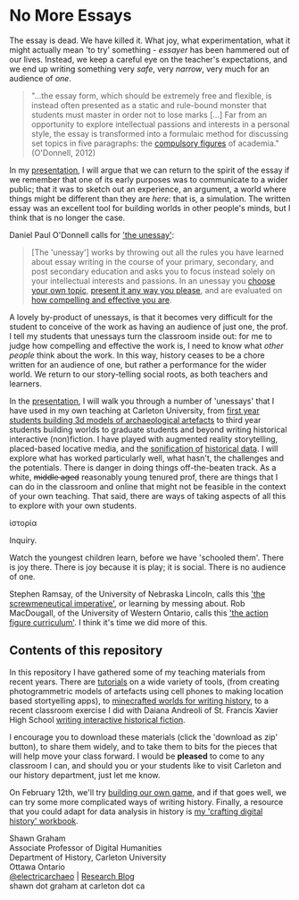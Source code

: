 # No More Essays

The essay is dead. We have killed it. What joy, what experimentation, what it might actually mean 'to try' something - _essayer_ has been hammered out of our lives. Instead, we keep a careful eye on the teacher's expectations, and we end up writing something very _safe_, very _narrow_, very much for an audience of _one_.

> "...the essay form, which should be extremely free and flexible, is instead often presented as a static and rule-bound monster that students must master in order not to lose marks [...] Far from an opportunity to explore intellectual passions and interests in a personal style, the essay is transformed into a formulaic method for discussing set topics in five paragraphs: the [compulsory figures](http://en.wikipedia.org/wiki/Compulsory_figures) of academia." (O'Donnell, 2012)

In my [presentation](https://j.mp/ocdsb-sg), I will argue that we can return to the spirit of the essay if we remember that one of its early purposes was to communicate to a wider public; that it was to sketch out an experience, an argument, a world where things might be different than they are _here_: that is, a simulation. The written essay was an excellent tool for building worlds in other people's minds, but I think that is no longer the case.

Daniel Paul O'Donnell calls for ['the unessay'](http://people.uleth.ca/~daniel.odonnell/Teaching/the-unessay): 

> [The 'unessay'] works by throwing out all the rules you have learned about essay writing in the course of your primary, secondary, and post secondary education and asks you to focus instead solely on your intellectual interests and passions. In an unessay you [choose your own topic](http://people.uleth.ca/~daniel.odonnell/Teaching/the-unessay#topic), [present it any way you please](http://people.uleth.ca/~daniel.odonnell/Teaching/the-unessay#style), and are evaluated on [how compelling and effective you are](http://people.uleth.ca/~daniel.odonnell/Teaching/the-unessay#grading).

A lovely by-product of unessays, is that it becomes very difficult for the student to conceive of the work as having an audience of just one, the prof. I tell my students that unessays turn the classroom inside out: for me to judge how compelling and effective the work is, I need to know what _other people_ think about the work. In this way, history ceases to be a chore written for an audience of one, but rather a performance for the wider world. We return to our story-telling social roots, as both teachers and learners.

In the [presentation](http://j.mp/ocdsb-sg), I will walk you through a number of 'unessays' that I have used in my own teaching at Carleton University, from [first year students building 3d models of archaeological artefacts](https://www.youtube.com/watch?v=PB4NPjXyoN4) to third year students building worlds to graduate students and beyond writing historical interactive (non)fiction. I have played with augmented reality storytelling, placed-based locative media, and the [sonification of](http://www.heritagejam.org/2015exhibitionentries/2015/9/18/listening-to-watling-street-dr-shawn-graham) [historical data](http://programminghistorian.github.io/ph-submissions/lessons/sonification). I will explore what has worked particularly well, what hasn't, the challenges and the potentials. There is danger in doing things off-the-beaten track. As a white, ~~middle aged~~ reasonably young tenured prof, there are things that I can do in the classroom and online that might not be feasible in the context of your own teaching. That said, there are ways of taking aspects of all this to explore with your own students.

ἱστορία

Inquiry.

Watch the youngest children learn, before we have 'schooled them'. There is joy there. There is joy because it is play; it is social. There is no audience of one. 

Stephen Ramsay, of the University of Nebraska Lincoln, calls this ['the screwmeneutical imperative'](http://quod.lib.umich.edu/d/dh/12544152.0001.001/1:5/--pastplay-teaching-and-learning-history-with-technology?g=dculture;rgn=div1;view=fulltext;xc=1#5.1), or learning by messing about. Rob MacDougall, of the University of Western Ontario, calls this ['the action figure curriculum'](http://www.robmacdougall.org/blog/2010/05/the-action-figure-curriculum/). I think it's time we did more of this.

## Contents of this repository

In this repository I have gathered some of my teaching materials from recent years. There are [tutorials](https://github.com/shawngraham/ocdsb/tree/master/tool-tutorials) on a wide variety of tools, (from creating photogrammetric models of artefacts using cell phones to making location based stortyelling apps), to [minecrafted worlds for writing history](https://github.com/shawngraham/ocdsb/tree/master/minecraft-examples), to a recent classroom exercise I did with Daiana Andreoli of St. Francis Xavier High School [writing interactive historical fiction](https://github.com/shawngraham/ocdsb/tree/master/writing-history-IF-prompt). 

I encourage you to download these materials (click the 'download as zip' button), to share them widely, and to take them to bits for the pieces that will help move your class forward. I would be **pleased** to come to any classroom I can, and should you or your students like to visit Carleton and our history department, just let me know.

On February 12th, we'll try [building our own game](workshop-exercise.md), and if that goes well, we can try some more complicated ways of writing history. Finally, a resource that you could adapt for data analysis in history is [my 'crafting digital history' workbook](http://workbook.craftingdigitalhistory.ca).

Shawn Graham <br>
Associate Professor of Digital Humanities <br>
Department of History, Carleton University <br>
Ottawa Ontario <br>
[@electricarchaeo](http://twitter.com/electricarchaeo) | [Research Blog](http://electricarchaeology.ca) <br>
shawn dot graham at carleton dot ca 
